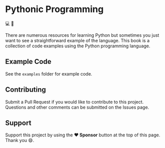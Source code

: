 # Pythonic Programming

:computer: :snake:

There are numerous resources for learning Python but sometimes you just want to see a straightforward example of the language. This book is a collection of code examples using the Python programming language.

## Example Code

See the `examples` folder for example code.

## Contributing

Submit a Pull Request if you would like to contribute to this project. Questions and other comments can be submitted on the Issues page.

## Support

Support this project by using the **:heart: Sponsor** button at the top of this page. Thank you :smile:.
